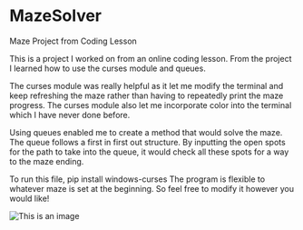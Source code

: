 # MazeSolver
Maze Project from Coding Lesson

This is a project I worked on from an online coding lesson.
From the project I learned how to use the curses module and queues. 

The curses module was really helpful as it let me modify the terminal and keep refreshing the maze rather than having to repeatedly print the maze progress. The curses module also let me incorporate color into the terminal which I have never done before. 

Using queues enabled me to create a method that would solve the maze. The queue follows a first in first out structure. By inputting the open spots for the path to take into the queue, it would check all these spots for a way to the maze ending.

To run this file, pip install windows-curses
The program is flexible to whatever maze is set at the beginning. So feel free to modify it however you would like!


![This is an image](https://myoctocat.com/assets/images/base-octocat.svg)
